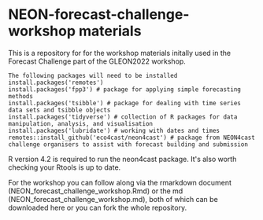 # NEON-forecast-challenge-workshop materials
This is a repository for for the workshop materials initally used in the Forecast Challenge part of the GLEON2022 workshop.

```{r gh-installation, eval = FALSE}
The following packages will need to be installed
install.packages('remotes')
install.packages('fpp3') # package for applying simple forecasting methods
install.packages('tsibble') # package for dealing with time series data sets and tsibble objects
install.packages('tidyverse') # collection of R packages for data manipulation, analysis, and visualisation
install.packages('lubridate') # working with dates and times
remotes::install_github('eco4cast/neon4cast') # package from NEON4cast challenge organisers to assist with forecast building and submission
```
R version 4.2 is required to run the neon4cast package. It's also worth checking your Rtools is up to date. 

For the workshop you can follow along via the rmarkdown document (NEON_forecast_challenge_workshop.Rmd) or the md (NEON_forecast_challenge_workshop.md), both of which can be downloaded here or you can fork the whole repository.

